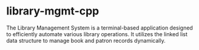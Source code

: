 # library-mgmt-cpp
The Library Management System is a terminal-based application designed to efficiently automate various library operations. It utilizes the linked list data structure to manage book and patron records dynamically. 
